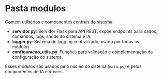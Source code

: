 # Pasta modulos

Contém utilitários e componentes centrais do sistema:

- **servidor.py**: Servidor Flask para API REST, expõe endpoints para dados, comandos, logs, saúde do sistema e IA.
- **logger.py**: Sistema de logging centralizado, usado por todos os módulos.
- **configuracao_utils.py**: Funções para validação e complementação da configuração do sistema.

Esses módulos são usados pelo núcleo do sistema (`main.py`) e pelos componentes de IA e drivers.
